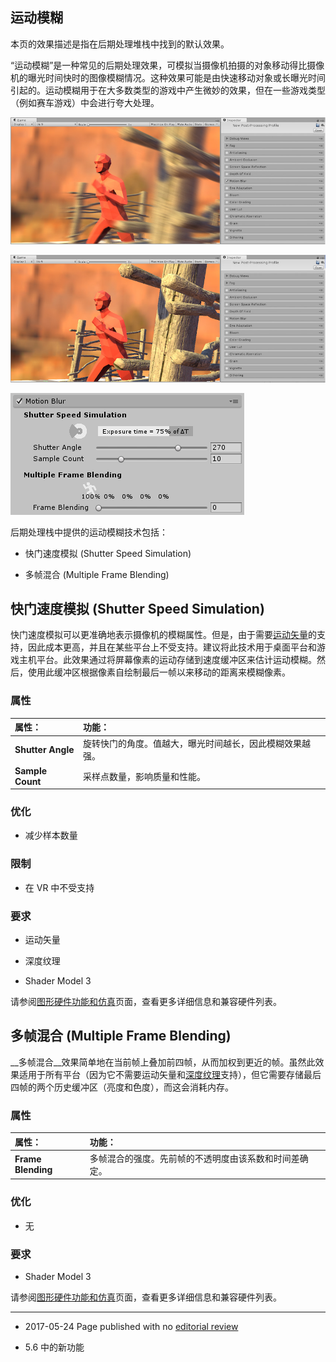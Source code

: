 ## 运动模糊

本页的效果描述是指在后期处理堆栈中找到的默认效果。

“运动模糊”是一种常见的后期处理效果，可模拟当摄像机拍摄的对象移动得比摄像机的曝光时间快时的图像模糊情况。这种效果可能是由快速移动对象或长曝光时间引起的。运动模糊用于在大多数类型的游戏中产生微妙的效果，但在一些游戏类型（例如赛车游戏）中会进行夸大处理。

![应用运动模糊 (Motion Blur) 后的场景。](../uploads/Main/PostProcessing-MotionBlur-0.jpg)

![未应用运动模糊 (Motion Blur) 的场景。](../uploads/Main/PostProcessing-MotionBlur-1.jpg)

![Motion Blur 的 UI](../uploads/Main/PostProcessing-MotionBlur-2.png)

后期处理栈中提供的运动模糊技术包括：

* 快门速度模拟 (Shutter Speed Simulation)

* 多帧混合 (Multiple Frame Blending)

## 快门速度模拟 (Shutter Speed Simulation)

快门速度模拟可以更准确地表示摄像机的模糊属性。但是，由于需要[运动矢量](../ScriptReference/DepthTextureMode.MotionVectors.html)的支持，因此成本更高，并且在某些平台上不受支持。建议将此技术用于桌面平台和游戏主机平台。此效果通过将屏幕像素的运动存储到速度缓冲区来估计运动模糊。然后，使用此缓冲区根据像素自绘制最后一帧以来移动的距离来模糊像素。

### 属性

| __属性：__| __功能：__ |
|:---|:---| 
| __Shutter Angle__| 旋转快门的角度。值越大，曝光时间越长，因此模糊效果越强。 |
| __Sample Count__| 采样点数量，影响质量和性能。 |


### 优化

* 减少样本数量

### 限制

* 在 VR 中不受支持

### 要求

* 运动矢量

* 深度纹理

* Shader Model 3

请参阅[图形硬件功能和仿真](GraphicsEmulation.html)页面，查看更多详细信息和兼容硬件列表。

## 多帧混合 (Multiple Frame Blending)

__多帧混合__效果简单地在当前帧上叠加前四帧，从而加权到更近的帧。虽然此效果适用于所有平台（因为它不需要运动矢量和[深度纹理](SL-DepthTextures.html)支持），但它需要存储最后四帧的两个历史缓冲区（亮度和色度），而这会消耗内存。

### 属性

| __属性：__| __功能：__ |
|:---|:---| 
| __Frame Blending__| 多帧混合的强度。先前帧的不透明度由该系数和时间差确定。 |



### 优化

* 无

### 要求

* Shader Model 3

请参阅[图形硬件功能和仿真](GraphicsEmulation.html)页面，查看更多详细信息和兼容硬件列表。

---

* <span class="page-edit"> 2017-05-24  Page published with no [editorial review](DocumentationEditorialReview.html)
</span>

* <span class="page-history">5.6 中的新功能</span>
